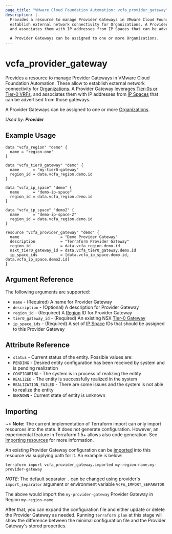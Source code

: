 ```yaml
---
page_title: "VMware Cloud Foundation Automation: vcfa_provider_gateway"
description: |-
  Provides a resource to manage Provider Gateways in VMware Cloud Foundation Automation. These allow to
  establish external network connectivity for Organizations. A Provider Gateway leverages Tier-0s or Tier-0 VRFs,
  and associates them with IP addresses from IP Spaces that can be advertised from those gateways.

  A Provider Gateways can be assigned to one or more Organizations.
---
```


# vcfa_provider_gateway

Provides a resource to manage Provider Gateways in VMware Cloud Foundation Automation. These allow to
establish external network connectivity for [Organizations][vcfa_org]. A Provider Gateway leverages [Tier-0s or Tier-0 VRFs][vcfa_tier0_gateway],
and associates them with IP addresses from [IP Spaces][vcfa_ip_space] that can be advertised from those gateways.

A Provider Gateways can be assigned to one or more [Organizations][vcfa_org].

_Used by: **Provider**_

## Example Usage

```hcl
data "vcfa_region" "demo" {
  name = "region-one"
}

data "vcfa_tier0_gateway" "demo" {
  name      = "my-tier0-gateway"
  region_id = data.vcfa_region.demo.id
}

data "vcfa_ip_space" "demo" {
  name      = "demo-ip-space"
  region_id = data.vcfa_region.demo.id
}

data "vcfa_ip_space" "demo2" {
  name      = "demo-ip-space-2"
  region_id = data.vcfa_region.demo.id
}

resource "vcfa_provider_gateway" "demo" {
  name                  = "Demo Provider Gateway"
  description           = "Terraform Provider Gateway"
  region_id             = data.vcfa_region.demo.id
  nsxt_tier0_gateway_id = data.vcfa_tier0_gateway.demo.id
  ip_space_ids          = [data.vcfa_ip_space.demo.id, data.vcfa_ip_space.demo2.id]
}
```

## Argument Reference

The following arguments are supported:

- `name` - (Required) A name for Provider Gateway
- `description` - (Optional) A description for Provider Gateway
- `region_id` - (Required) A [Region][vcfa_region] ID for Provider Gateway
- `tier0_gateway_id` - (Required) An existing NSX [Tier-0 Gateway][vcfa_tier0_gateway]
- `ip_space_ids` - (Required) A set of [IP Space][vcfa_ip_space] IDs that should be assigned to this Provider Gateway

## Attribute Reference

- `status` - Current status of the entity. Possible values are:
 - `PENDING` - Desired entity configuration has been received by system and is pending realization
 - `CONFIGURING` - The system is in process of realizing the entity
 - `REALIZED` - The entity is successfully realized in the system
 - `REALIZATION_FAILED` - There are some issues and the system is not able to realize the entity
 - `UNKNOWN` - Current state of entity is unknown

## Importing

~> **Note:** The current implementation of Terraform import can only import resources into the
state. It does not generate configuration. However, an experimental feature in Terraform 1.5+ allows
also code generation. See [Importing resources][importing-resources] for more information.

An existing Provider Gateway configuration can be [imported][docs-import] into this resource via
supplying path for it. An example is below:

```
terraform import vcfa_provider_gateway.imported my-region-name.my-provider-gateway
```

_NOTE_: The default separator `.` can be changed using provider's `import_separator` argument or environment variable `VCFA_IMPORT_SEPARATOR`

The above would import the `my-provider-gateway` Provider Gateway in Region `my-region-name`

After that, you can expand the configuration file and either update or delete the Provider Gateway as needed. Running `terraform plan`
at this stage will show the difference between the minimal configuration file and the Provider Gateway's stored properties.

[docs-import]: https://www.terraform.io/docs/import
[importing-resources]: /providers/vmware/vcfa/latest/docs/guides/importing_resources
[vcfa_org]: /providers/vmware/vcfa/latest/docs/resources/org
[vcfa_ip_space]: /providers/vmware/vcfa/latest/docs/resources/ip_space
[vcfa_tier0_gateway]: /providers/vmware/vcfa/latest/docs/data-sources/tier0_gateway
[vcfa_region]: /providers/vmware/vcfa/latest/docs/resources/region